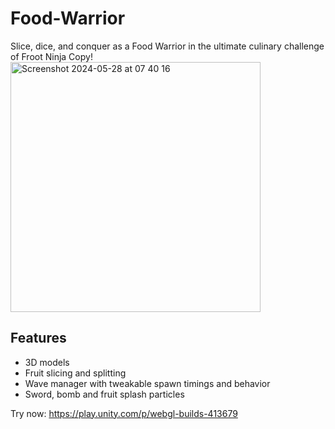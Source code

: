 # Food-Warrior
Slice, dice, and conquer as a Food Warrior in the ultimate culinary challenge of Froot Ninja Copy!
<img width="400" alt="Screenshot 2024-05-28 at 07 40 16" src="https://github.com/lukaskornis/Food-Warrior/assets/39262485/1f6e19d1-ae86-4ed2-a59e-ee53f7d46758">


## Features
- 3D models
- Fruit slicing and splitting
- Wave manager with tweakable spawn timings and behavior
- Sword, bomb and fruit splash particles

Try now: https://play.unity.com/p/webgl-builds-413679

